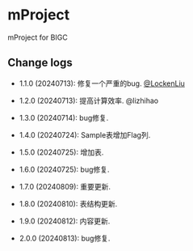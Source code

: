 # mProject

mProject for BIGC

## Change logs

* 1.1.0 (20240713): 修复一个严重的bug. [@LockenLiu](https://github.com/LockenLiu)

* 1.2.0 (20240713): 提高计算效率. @lizhihao

* 1.3.0 (20240714): bug修复.

* 1.4.0 (20240724): Sample表增加Flag列.

* 1.5.0 (20240725): 增加表.

* 1.6.0 (20240725): bug修复.

* 1.7.0 (20240809): 重要更新.

* 1.8.0 (20240810): 表结构更新.

* 1.9.0 (20240812): 内容更新.

* 2.0.0 (20240813): bug修复.
